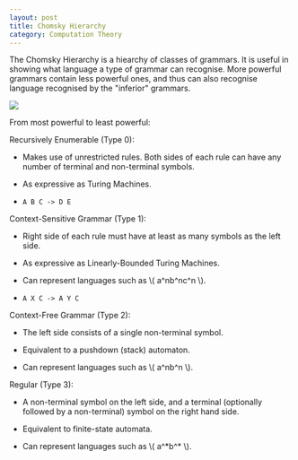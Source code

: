 ```yaml
---
layout: post
title: Chomsky Hierarchy
category: Computation Theory
---
```


The Chomsky Hierarchy is a hiearchy of classes of grammars. It is useful in showing what language a type of grammar can recognise. More powerful grammars contain less powerful ones, and thus can also recognise language recognised by the "inferior" grammars.

<img src="http://i.imgur.com/qyyuq4K.png">

From most powerful to least powerful:

Recursively Enumerable (Type 0):

* Makes use of unrestricted rules. Both sides of each rule can have any number of terminal and non-terminal symbols.

* As expressive as Turing Machines.

* `A B C -> D E`

Context-Sensitive Grammar (Type 1):

* Right side of each rule must have at least as many symbols as the left side.

* As expressive as Linearly-Bounded Turing Machines.

* Can represent languages such as \\( a^nb^nc^n \\).

* `A X C -> A Y C`

Context-Free Grammar (Type 2):

* The left side consists of a single non-terminal symbol.

* Equivalent to a pushdown (stack) automaton.

* Can represent languages such as \\( a^nb^n \\).

Regular (Type 3):

* A non-terminal symbol on the left side, and a terminal (optionally followed by a non-terminal) symbol on the right hand side.

* Equivalent to finite-state automata.

* Can represent languages such as \\( a^\*b^\* \\).
